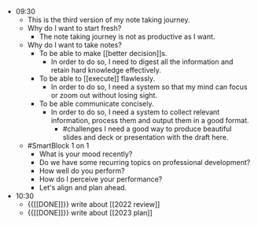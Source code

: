 - 09:30
    - This is the third version of my note taking journey.
    - Why do I want to start fresh?
        - The note taking journey is not as productive as I want.
    - Why do I want to take notes?
        - To be able to make [[better decision]]s.
            - In order to do so, I need to digest all the information and retain hard knowledge effectively.
        - To be able to [[execute]] flawlessly.
            - In order to do so, I need a system so that my mind can focus or zoom out without losing sight.
        - To be able communicate concisely.
            - In order to do so, I need a system to collect relevant information, process them and output them in a good format.
                - #challenges I need a good way to produce beautiful slides and deck or presentation with the draft here.
    - #SmartBlock 1 on 1
        - What is your mood recently?
        - Do we have some recurring topics on professional development?
        - How well do you perform?
        - How do I perceive your performance?
        - Let's align and plan ahead.
- 10:30
    - {{[[DONE]]}}  write about [[2022 review]]
    - {{[[DONE]]}}  write about [[2023 plan]]
